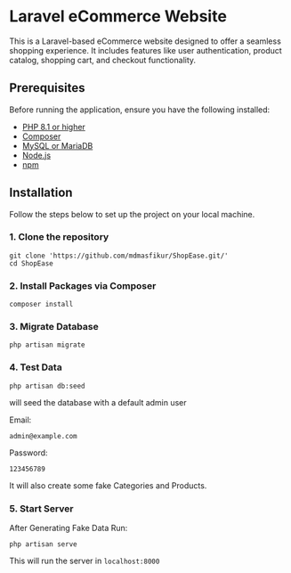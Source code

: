 # Laravel eCommerce Website

This is a Laravel-based eCommerce website designed to offer a seamless shopping experience. It includes features like user authentication, product catalog, shopping cart, and checkout functionality.

## Prerequisites

Before running the application, ensure you have the following installed:

- [PHP 8.1 or higher](https://www.php.net/downloads.php)
- [Composer](https://getcomposer.org/)
- [MySQL or MariaDB](https://www.mysql.com/)
- [Node.js](https://nodejs.org/)
- [npm](https://www.npmjs.com/)

## Installation

Follow the steps below to set up the project on your local machine.

### 1. Clone the repository

```shell
git clone 'https://github.com/mdmasfikur/ShopEase.git/'
cd ShopEase
```
### 2. Install Packages via Composer
```shell
composer install
```

### 3. Migrate Database
```shell
php artisan migrate
```
### 4. Test Data
```shell
php artisan db:seed
```
will seed the database with a default admin user 

Email:
```
admin@example.com
```
Password:
```
123456789
```
It will also create some fake Categories and Products.

### 5. Start Server
After Generating Fake Data 
Run:
```shell
php artisan serve
```
This will run the server in `localhost:8000`

